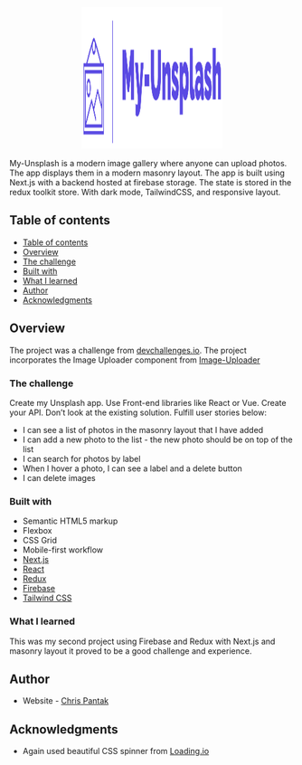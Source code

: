 <div align="center">
<img alt="logo" src="https://github.com/Kielx/my-unsplash/blob/master/public/My-Unsplash-logos_transparent.png?raw=true" width="250" height="250" />
</div>

My-Unsplash is a modern image gallery where anyone can upload photos. The app displays them in a modern masonry layout. The app is built using Next.js with a backend hosted at firebase storage. The state is stored in the redux toolkit store. With dark mode, TailwindCSS, and responsive layout.

## Table of contents

  - [Table of contents](#table-of-contents)
  - [Overview](#overview)
  - [The challenge](#the-challenge)
  - [Built with](#built-with)
  - [What I learned](#what-i-learned)
  - [Author](#author)
  - [Acknowledgments](#acknowledgments)


## Overview

The project was a challenge from [devchallenges.io](https://devchallenges.io/challenges/rYyhwJAxMfES5jNQ9YsP).
The project incorporates the Image Uploader component from [Image-Uploader](https://github.com/Kielx/image-uploader)

### The challenge

Create my Unsplash app. Use Front-end libraries like React or Vue. Create your API. Don’t look at the existing solution. Fulfill user stories below:

- I can see a list of photos in the masonry layout that I have added
- I can add a new photo to the list - the new photo should be on top of the list
- I can search for photos by label
- When I hover a photo, I can see a label and a delete button
- I can delete images


### Built with

- Semantic HTML5 markup
- Flexbox
- CSS Grid
- Mobile-first workflow
- [Next.js](https://nextjs.org/)
- [React](https://reactjs.org/)
- [Redux](https://redux.js.org/)
- [Firebase](https://firebase.google.com/)
- [Tailwind CSS](https://tailwindcss.com//)

### What I learned

This was my second project using Firebase and Redux with Next.js and masonry layout it proved to be a good challenge and experience.

## Author

- Website - [Chris Pantak](https://pantak.net)

## Acknowledgments

- Again used beautiful CSS spinner from [Loading.io](https://loading.io/css/) 
